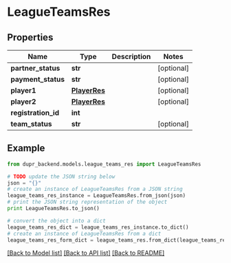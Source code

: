 # LeagueTeamsRes


## Properties
Name | Type | Description | Notes
------------ | ------------- | ------------- | -------------
**partner_status** | **str** |  | [optional] 
**payment_status** | **str** |  | [optional] 
**player1** | [**PlayerRes**](PlayerRes.md) |  | [optional] 
**player2** | [**PlayerRes**](PlayerRes.md) |  | [optional] 
**registration_id** | **int** |  | 
**team_status** | **str** |  | [optional] 

## Example

```python
from dupr_backend.models.league_teams_res import LeagueTeamsRes

# TODO update the JSON string below
json = "{}"
# create an instance of LeagueTeamsRes from a JSON string
league_teams_res_instance = LeagueTeamsRes.from_json(json)
# print the JSON string representation of the object
print LeagueTeamsRes.to_json()

# convert the object into a dict
league_teams_res_dict = league_teams_res_instance.to_dict()
# create an instance of LeagueTeamsRes from a dict
league_teams_res_form_dict = league_teams_res.from_dict(league_teams_res_dict)
```
[[Back to Model list]](../README.md#documentation-for-models) [[Back to API list]](../README.md#documentation-for-api-endpoints) [[Back to README]](../README.md)


